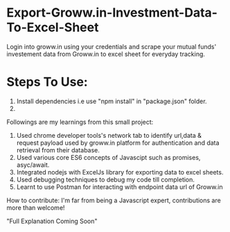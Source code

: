 # Export-Groww.in-Investment-Data-To-Excel-Sheet
Login into groww.in using your credentials and scrape your mutual funds' investement data from Groww.in to excel sheet for everyday tracking.

# Steps To Use:
1. Install dependencies i.e use "npm install" in "package.json" folder.
2. 







Followings are my learnings from this small project:
1. Used chrome developer tools's network tab to identify url,data & request payload used by groww.in platform for authentication and data retrieval from their database.
2. Used various core ES6 concepts of Javascipt such as promises, asyc/await.
3. Integrated nodejs with ExcelJs library for exporting data to excel sheets.
4. Used debugging techniques to debug my code till completion.
5. Learnt to use Postman for interacting with endpoint data url of Groww.in

How to contribute:
I'm far from being a Javascript expert, contributions are more than welcome!

"Full Explanation Coming Soon"
 
